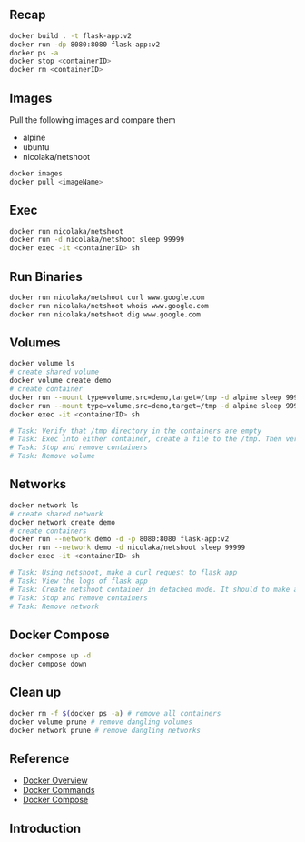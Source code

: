 ## Recap
``` bash
docker build . -t flask-app:v2
docker run -dp 8080:8080 flask-app:v2
docker ps -a
docker stop <containerID>
docker rm <containerID>
```

## Images
Pull the following images and compare them
- alpine
- ubuntu
- nicolaka/netshoot

``` bash
docker images
docker pull <imageName>
```

## Exec
``` bash
docker run nicolaka/netshoot
docker run -d nicolaka/netshoot sleep 99999
docker exec -it <containerID> sh
```

## Run Binaries
``` bash
docker run nicolaka/netshoot curl www.google.com
docker run nicolaka/netshoot whois www.google.com
docker run nicolaka/netshoot dig www.google.com
```

## Volumes
``` bash
docker volume ls
# create shared volume
docker volume create demo
# create container
docker run --mount type=volume,src=demo,target=/tmp -d alpine sleep 99999
docker run --mount type=volume,src=demo,target=/tmp -d alpine sleep 99999
docker exec -it <containerID> sh

# Task: Verify that /tmp directory in the containers are empty
# Task: Exec into either container, create a file to the /tmp. Then verify on the other container.
# Task: Stop and remove containers
# Task: Remove volume
```

## Networks
``` bash
docker network ls
# create shared network
docker network create demo
# create containers
docker run --network demo -d -p 8080:8080 flask-app:v2
docker run --network demo -d nicolaka/netshoot sleep 99999
docker exec -it <containerID> sh

# Task: Using netshoot, make a curl request to flask app
# Task: View the logs of flask app
# Task: Create netshoot container in detached mode. It should to make a request to flask app (every 1 second)
# Task: Stop and remove containers
# Task: Remove network
```

## Docker Compose
``` bash
docker compose up -d
docker compose down
```

## Clean up
``` bash
docker rm -f $(docker ps -a) # remove all containers
docker volume prune # remove dangling volumes
docker network prune # remove dangling networks
```

## Reference
- [Docker Overview](https://docs.docker.com/get-started/overview/)
- [Docker Commands](https://docs.docker.com/engine/reference/commandline/cli/) 
- [Docker Compose](https://docs.docker.com/compose/)

## Introduction
